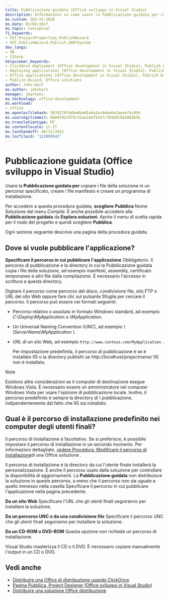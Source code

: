 ```yaml
---
title: Pubblicazione guidata (Office sviluppo in Visual Studio)
description: Informazioni su come usare la Pubblicazione guidata per copiare i file della soluzione in un percorso specificato, creare i file manifesto e creare un programma di installazione in Visual Studio.
ms.custom: SEO-VS-2020
ms.date: 02/02/2017
ms.topic: conceptual
f1_keywords:
- VST.ProjectProperties.PublishWizard
- VST.PublishWizard.Publish.2007System
dev_langs:
- VB
- CSharp
helpviewer_keywords:
- ClickOnce deployment [Office development in Visual Studio], Publish Wizard
- deploying applications [Office development in Visual Studio], Publish Wizard
- Office applications [Office development in Visual Studio], Publish Wizard
- Publish Wizard, Office solutions
author: John-Hart
ms.author: johnhart
manager: jmartens
ms.technology: office-development
ms.workload:
- office
ms.openlocfilehash: 5078179f4dbe0ba65ada1ec0dee6e3aeeefbc094
ms.sourcegitcommit: 68897da7d74c31ae1ebf5d47c7b5ddc9b108265b
ms.translationtype: MT
ms.contentlocale: it-IT
ms.lasthandoff: 08/13/2021
ms.locfileid: "122099542"
---
```

# <a name="publish-wizard-office-development-in-visual-studio"></a>Pubblicazione guidata (Office sviluppo in Visual Studio)
  Usare la **Pubblicazione guidata per** copiare i file della soluzione in un percorso specificato, creare i file manifesto e creare un programma di installazione.

 Per accedere a questa procedura guidata, **scegliere** **Pubblica** Nome Soluzione dal menu *Compila*. È anche possibile accedere alla **Pubblicazione guidata** da **Esplora soluzioni**. Aprire il menu di scelta rapida per il nodo del progetto e quindi scegliere **Pubblica**.

 Ogni sezione seguente descrive una pagina della procedura guidata.

## <a name="where-do-you-want-to-publish-the-application"></a>Dove si vuole pubblicare l'applicazione?
 **Specificare il percorso in cui pubblicare l'applicazione** Obbligatorio. Il percorso di pubblicazione  è la directory in cui la Pubblicazione guidata copia i file della soluzione, ad esempio manifesti, assembly, certificato temporaneo e altri file dalla compilazione. È necessario l'accesso in scrittura a questa directory.

 Digitare il percorso come percorso del disco, condivisione file, sito  FTP o URL del sito Web oppure fare clic sul pulsante Sfoglia per cercare il percorso. Il percorso può essere nei formati seguenti:

- Percorso relativo o assoluto in formato Windows standard, ad esempio *C:\Deploy\MyApplication* o *\MyApplication*.

- Un Universal Naming Convention (UNC), ad esempio *\\ \ServerName\MyApplication \\*.

- URL di un sito Web, ad esempio `http://www.contoso.com/MyApplication` .

  Per impostazione predefinita, il percorso di pubblicazione è se è installato IIS o la directory publish\ se *http://localhost/projectname/* IIS non è installato.

> [!NOTE]
> Esistono altre considerazioni se il computer di destinazione esegue Windows Vista. È necessario essere un amministratore nel computer Windows Vista per usare l'opzione di pubblicazione locale. Inoltre, il percorso predefinito è sempre la directory *di \\* pubblicazione, indipendentemente dal fatto che IIS sia installato.

## <a name="what-is-the-default-installation-path-on-end-user-computers"></a>Qual è il percorso di installazione predefinito nei computer degli utenti finali?
 Il percorso di installazione è facoltativo. Se si preferisce, è possibile impostare il percorso di installazione in un secondo momento. Per informazioni dettagliate, [vedere Procedura: Modificare il percorso di installazione](/previous-versions/bb608626(v=vs.110))di una Office soluzione .

 Il percorso di installazione è la directory da cui l'utente finale installerà la personalizzazione. È anche il percorso usato dalla soluzione per controllare la disponibilità di aggiornamenti. La **Pubblicazione guidata** non distribuisce la soluzione in questo percorso, a meno  che il percorso non sia uguale a quello immesso nella casella Specificare il percorso in cui pubblicare l'applicazione nella pagina precedente.

 **Da un sito Web** Specificare l'URL che gli utenti finali seguiranno per installare la soluzione.

 **Da un percorso UNC o da una condivisione file** Specificare il percorso UNC che gli utenti finali seguiranno per installare la soluzione.

 **Da un CD-ROM o DVD-ROM** Questa opzione non richiede un percorso di installazione.

 Visual Studio masterizza il CD o il DVD. È necessario copiare manualmente l'output in un CD o DVD.

## <a name="see-also"></a>Vedi anche
- [Distribuire una Office di distribuzione usando ClickOnce](../vsto/deploying-an-office-solution-by-using-clickonce.md)
- [Pagina Pubblica, Project Designer &#40;Office sviluppo in Visual Studio&#41;](../vsto/publish-page-project-designer-office-development-in-visual-studio.md)
- [Distribuire una soluzione Office distribuzione](../vsto/deploying-an-office-solution.md)